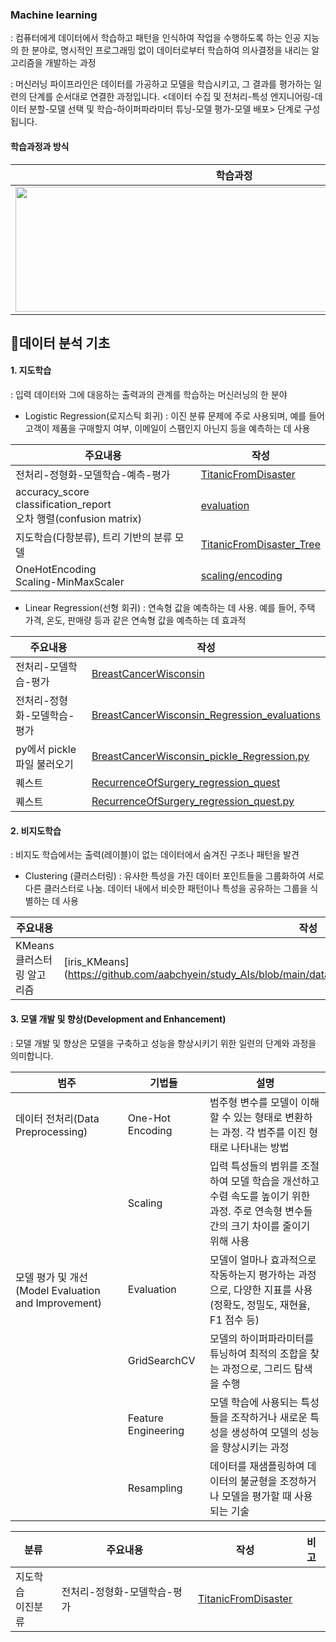 ### Machine learning
: 컴퓨터에게 데이터에서 학습하고 패턴을 인식하여 작업을 수행하도록 하는 인공 지능의 한 분야로, 명시적인 프로그래밍 없이 데이터로부터 학습하여 의사결정을 내리는 알고리즘을 개발하는 과정

: 머신러닝 파이프라인은 데이터를 가공하고 모델을 학습시키고, 그 결과를 평가하는 일련의 단계를 순서대로 연결한 과정입니다. <데이터 수집 및 전처리-특성 엔지니어링-데이터 분할-모델 선택 및 학습-하이퍼파라미터 튜닝-모델 평가-모델 배포> 단계로 구성됩니다.
#### 학습과정과 방식
|학습과정|방식|
|---|---|
|<img src="https://github.com/aabchyein/study_AIs/assets/132973368/4c11c931-ea18-40d7-aacf-628f09745d57" width="700" height="200">|<img src="https://github.com/aabchyein/study_AIs/assets/132973368/e36b64ae-505d-41de-82f9-04b42521c89a" width="650" height="200">|
## 📄데이터 분석 기초
#### 1. 지도학습
: 입력 데이터와 그에 대응하는 출력과의 관계를 학습하는 머신러닝의 한 분야
- Logistic Regression(로지스틱 회귀) : 이진 분류 문제에 주로 사용되며, 예를 들어 고객이 제품을 구매할지 여부, 이메일이 스팸인지 아닌지 등을 예측하는 데 사용

|주요내용|작성|
|---|---|
|전처리-정형화-모델학습-예측-평가|[TitanicFromDisaster](https://github.com/aabchyein/study_AIs/blob/main/datasets/codes/MLs/Classifications/TitanicFromDisaster.ipynb)|
|accuracy_score<br>classification_report<br>오차 행렬(confusion matrix)|[evaluation](https://github.com/aabchyein/study_AIs/blob/main/datasets/codes/MLs/Classifications/TitanicFromDisaster_evaluation.ipynb)|
|지도학습(다항분류), 트리 기반의 분류 모델|[TitanicFromDisaster_Tree](https://github.com/aabchyein/study_AIs/blob/main/datasets/codes/MLs/Classifications/TitanicFromDisaster_Tree.ipynb)|
|OneHotEncoding<br>Scaling-MinMaxScaler|[scaling/encoding](https://github.com/aabchyein/study_AIs/blob/main/datasets/codes/MLs/Classifications/TitanicFromDisaster_scaling_encoding.ipynb)|
- Linear Regression(선형 회귀) : 연속형 값을 예측하는 데 사용. 예를 들어, 주택 가격, 온도, 판매량 등과 같은 연속형 값을 예측하는 데 효과적

|주요내용|작성|
|---|---|
|전처리-모델학습-평가|[BreastCancerWisconsin](https://github.com/aabchyein/study_AIs/blob/main/datasets/codes/MLs/Regressions/BreastCancerWisconsin_Regression.ipynb)|
|전처리-정형화-모델학습-평가|[BreastCancerWisconsin_Regression_evaluations](https://github.com/aabchyein/study_AIs/blob/main/datasets/codes/MLs/Regressions/BreastCancerWisconsin_Regression_evaluations.ipynb)|
|py에서 pickle파일 불러오기|[BreastCancerWisconsin_pickle_Regression.py](https://github.com/aabchyein/study_AIs/blob/main/datasets/codes/MLs/Regressions/BreastCancerWisconsin_pickle_Regression.py)|
|퀘스트|[RecurrenceOfSurgery_regression_quest](https://github.com/aabchyein/study_AIs/blob/main/datasets/codes/MLs/Regressions/RecurrenceOfSurgery_regression_quest.ipynb)|
|퀘스트|[RecurrenceOfSurgery_regression_quest.py](https://github.com/aabchyein/study_AIs/blob/main/datasets/codes/MLs/Regressions/RecurrenceOfSurgery_regression_quest.py)|


#### 2. 비지도학습
: 비지도 학습에서는 출력(레이블)이 없는 데이터에서 숨겨진 구조나 패턴을 발견
- Clustering (클러스터링) : 유사한 특성을 가진 데이터 포인트들을 그룹화하여 서로 다른 클러스터로 나눔. 데이터 내에서 비슷한 패턴이나 특성을 공유하는 그룹을 식별하는 데 사용

|주요내용|작성|
|---|---|
|KMeans 클러스터링 알고리즘|[iris_KMeans](https://github.com/aabchyein/study_AIs/blob/main/datasets/codes/MLs/Clusterings/iris_KMeans.ipynb|

#### 3. 모델 개발 및 향상(Development and Enhancement)
: 모델 개발 및 향상은 모델을 구축하고 성능을 향상시키기 위한 일련의 단계와 과정을 의미합니다.

|범주|기법들|설명|
|---|---|---|
|데이터 전처리(Data Preprocessing)|One-Hot Encoding|범주형 변수를 모델이 이해할 수 있는 형태로 변환하는 과정. 각 범주를 이진 형태로 나타내는 방법|
| |Scaling|입력 특성들의 범위를 조절하여 모델 학습을 개선하고 수렴 속도를 높이기 위한 과정. 주로 연속형 변수들 간의 크기 차이를 줄이기 위해 사용|
|모델 평가 및 개선(Model Evaluation and Improvement)|Evaluation|모델이 얼마나 효과적으로 작동하는지 평가하는 과정으로, 다양한 지표를 사용(정확도, 정밀도, 재현율, F1 점수 등)|
| |GridSearchCV|모델의 하이퍼파라미터를 튜닝하여 최적의 조합을 찾는 과정으로, 그리드 탐색을 수행|
| |Feature Engineering|모델 학습에 사용되는 특성들을 조작하거나 새로운 특성을 생성하여 모델의 성능을 향상시키는 과정|
| |Resampling|데이터를 재샘플링하여 데이터의 불균형을 조정하거나 모델을 평가할 때 사용되는 기술|


|분류|주요내용|작성|비고|
|---|---|---|---|
|지도학습<br>이진분류|전처리-정형화-모델학습-평가|[TitanicFromDisaster](https://github.com/aabchyein/study_AIs/blob/main/datasets/codes/MLs/Classifications/TitanicFromDisaster.ipynb)||
